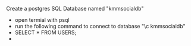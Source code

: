 Create a postgres SQL Database named "kmmsocialdb"
- open termial with psql
- run the following command to connect to database "\c kmmsocialdb"
- SELECT * FROM USERS;
- 
